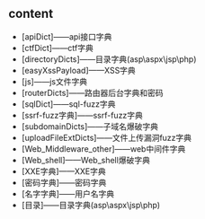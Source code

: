 ## content
* [apiDict]——api接口字典
* [ctfDict]——ctf字典
* [directoryDicts]——目录字典(asp\aspx\jsp\php)
* [easyXssPayload]——XSS字典
* [js]——js文件字典
* [routerDicts]——路由器后台字典和密码
* [sqlDict]——sql-fuzz字典
* [ssrf-fuzz字典]——ssrf-fuzz字典
* [subdomainDicts]——子域名爆破字典
* [uploadFileExtDicts]——文件上传漏洞fuzz字典
* [Web_Middleware_other]——web中间件字典
* [Web_shell]——Web_shell爆破字典
* [XXE字典]——XXE字典
* [密码字典]——密码字典
* [名字字典]——用户名字典
* [目录]——目录字典(asp\aspx\jsp\php)



